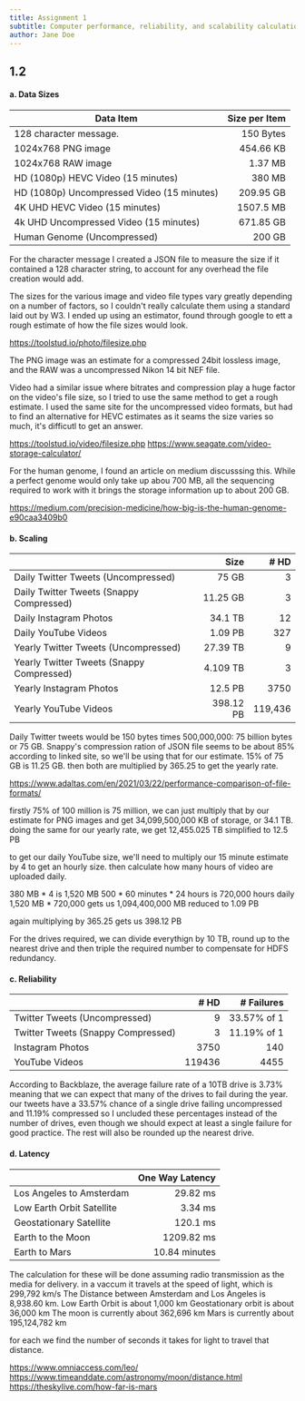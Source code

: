 ```yaml
---
title: Assignment 1
subtitle: Computer performance, reliability, and scalability calculation
author: Jane Doe
---
```


## 1.2 

#### a. Data Sizes

| Data Item                                  | Size per Item | 
|--------------------------------------------|--------------:|
| 128 character message.                     | 150 Bytes     |
| 1024x768 PNG image                         | 454.66 KB     |
| 1024x768 RAW image                         | 1.37 MB       | 
| HD (1080p) HEVC Video (15 minutes)         | 380 MB        |
| HD (1080p) Uncompressed Video (15 minutes) | 209.95 GB     |
| 4K UHD HEVC Video (15 minutes)             | 1507.5 MB     |
| 4k UHD Uncompressed Video (15 minutes)     | 671.85 GB     |
| Human Genome (Uncompressed)                | 200 GB        |

For the character message I created a JSON file to measure the size if it contained a 128 character string, to account for any overhead the file creation would add.

The sizes for the various image and video file types vary greatly depending on a number of factors, so I couldn't really calculate them using a standard laid out by W3.  I ended up using an estimator, found through google to ett a rough estimate of how the file sizes would look.

https://toolstud.io/photo/filesize.php

The PNG image was an estimate for a compressed 24bit lossless image, and the RAW was a uncompressed Nikon 14 bit NEF file.

Video had a similar issue where bitrates and compression play a huge factor on the video's file size, so I tried to use the same method to get a rough estimate.  I used the same site for the uncompressed video formats, but had to find an alternative for HEVC estimates as it seams the size varies so much, it's difficutl to get an answer.

https://toolstud.io/video/filesize.php
https://www.seagate.com/video-storage-calculator/

For the human genome, I found an article on medium discusssing this.  While a perfect genome would only take up abou 700 MB, all the sequencing required to work with it brings the storage information up to about 200 GB.

https://medium.com/precision-medicine/how-big-is-the-human-genome-e90caa3409b0

#### b. Scaling

|                                           |  Size      |   # HD  | 
|-------------------------------------------|-----------:|--------:| 
| Daily Twitter Tweets (Uncompressed)       |  75 GB     |       3 |
| Daily Twitter Tweets (Snappy Compressed)  |  11.25 GB  |       3 |
| Daily Instagram Photos                    |  34.1 TB   |      12 |
| Daily YouTube Videos                      |  1.09 PB   |     327 |
| Yearly Twitter Tweets (Uncompressed)      |  27.39 TB  |       9 |
| Yearly Twitter Tweets (Snappy Compressed) |  4.109 TB  |       3 |
| Yearly Instagram Photos                   |  12.5 PB   |    3750 |
| Yearly YouTube Videos                     |  398.12 PB | 119,436 |

Daily Twitter tweets would be 150 bytes times 500,000,000: 75 billion bytes or 75 GB.
Snappy's compression ration of JSON file seems to be about 85% according to linked site, so we'll be using that for our estimate.
15% of 75 GB is 11.25 GB. then both are multiplied by 365.25 to get the yearly rate.

https://www.adaltas.com/en/2021/03/22/performance-comparison-of-file-formats/

firstly 75% of 100 million is 75 million, we can just multiply that by our estimate for PNG images and get 34,099,500,000 KB of storage, or 34.1 TB. doing the same for our yearly rate, we get 12,455.025 TB simplified to 12.5 PB

to get our daily YouTube size, we'll need to multiply our 15 minute estimate by 4 to get an hourly size. then calculate how many hours of video are uploaded daily.

380 MB * 4 is 1,520 MB
500 * 60 minutes * 24 hours is 720,000 hours daily
1,520 MB * 720,000 gets us 1,094,400,000 MB reduced to 1.09 PB

again multiplying by 365.25 gets us 398.12 PB

For the drives required, we can divide everythign by 10 TB, round up to the nearest drive and then triple the required number to compensate for HDFS redundancy. 

#### c. Reliability
|                                    |  # HD  | # Failures  |
|------------------------------------|-------:|------------:|
| Twitter Tweets (Uncompressed)      |      9 | 33.57% of 1 |
| Twitter Tweets (Snappy Compressed) |      3 | 11.19% of 1 |
| Instagram Photos                   |   3750 |         140 |
| YouTube Videos                     | 119436 |        4455 |


According to Backblaze, the average failure rate of a 10TB drive is 3.73% meaning that we can expect that many of the drives to fail during the year.
our tweets have a 33.57% chance of a single drive failing uncompressed and 11.19% compressed so I uncluded these percentages instead of the number of drives, even though we should expect at least a single failure for good practice. The rest will also be rounded up the nearest drive.



#### d. Latency

|                           | One Way Latency      |
|---------------------------|---------------------:|
| Los Angeles to Amsterdam  | 29.82 ms             |
| Low Earth Orbit Satellite | 3.34 ms              |
| Geostationary Satellite   | 120.1 ms             |
| Earth to the Moon         | 1209.82 ms           |
| Earth to Mars             | 10.84 minutes        | 


The calculation for these will be done assuming radio transmission as the media for delivery.  in a vaccum it travels at the speed of light, which is 299,792 km/s
The Distance between Amsterdam and Los Angeles is 8,938.60 km.
Low Earth Orbit is about 1,000 km
Geostationary orbit is about 36,000 km
The moon is currently about 362,696 km
Mars is currently about 195,124,782 km

for each we find the number of seconds it takes for light to travel that distance.

https://www.omniaccess.com/leo/
https://www.timeanddate.com/astronomy/moon/distance.html
https://theskylive.com/how-far-is-mars